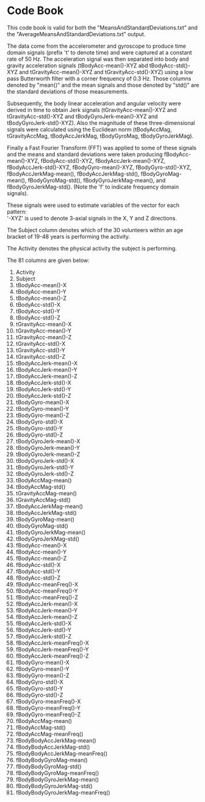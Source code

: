 Code Book
========================================================

This code book is valid for both the "MeansAndStandardDeviations.txt" and the "AverageMeansAndStandardDeviations.txt" output.

The data come from the accelerometer and gyroscope to produce time domain signals (prefix 't' to denote time) and were  captured at a constant rate of 50 Hz. The acceleration signal was then separated into body and gravity acceleration signals (tBodyAcc-mean()-XYZ abd tBodyAcc-std()-XYZ and tGravityAcc-mean()-XYZ and tGravityAcc-std()-XYZ) using a low pass Butterworth filter with a corner frequency of 0.3 Hz.  Those columns denoted by "mean()" and the mean signals and those denoted by "std()" are the standard deviations of those measurements.

Subsequently, the body linear acceleration and angular velocity were derived in time to obtain Jerk signals (tGravityAcc-mean()-XYZ and tGravityAcc-std()-XYZ and tBodyGyroJerk-mean()-XYZ and tBodyGyroJerk-std()-XYZ). Also the magnitude of these three-dimensional signals were calculated using the Euclidean norm (tBodyAccMag, tGravityAccMag, tBodyAccJerkMag, tBodyGyroMag, tBodyGyroJerkMag). 

Finally a Fast Fourier Transform (FFT) was applied to some of these signals and the means and standard deviations were taken producing fBodyAcc-mean()-XYZ, fBodyAcc-std()-XYZ, fBodyAccJerk-mean()-XYZ, fBodyAccJerk-std()-XYZ, fBodyGyro-mean()-XYZ, fBodyGyro-std()-XYZ, fBodyAccJerkMag-mean(), fBodyAccJerkMag-std(), fBodyGyroMag-mean(), fBodyGyroMag-std(), fBodyGyroJerkMag-mean(), and fBodyGyroJerkMag-std(). (Note the 'f' to indicate frequency domain signals). 

These signals were used to estimate variables of the vector for each pattern:  
'-XYZ' is used to denote 3-axial signals in the X, Y and Z directions.

The Subject column denotes which of the 30 volunteers within an age bracket of 19-48 years is performing the activity.

The Activity denotes the physical activity the subject is performing.

The 81 columns are given below:

1. Activity
2. Subject
3. tBodyAcc-mean()-X
4. tBodyAcc-mean()-Y
5. tBodyAcc-mean()-Z
6. tBodyAcc-std()-X
7. tBodyAcc-std()-Y
8. tBodyAcc-std()-Z               
9. tGravityAcc-mean()-X           
10. tGravityAcc-mean()-Y           
11. tGravityAcc-mean()-Z
12. tGravityAcc-std()-X            
13. tGravityAcc-std()-Y            
14. tGravityAcc-std()-Z            
15. tBodyAccJerk-mean()-X          
16. tBodyAccJerk-mean()-Y          
17. tBodyAccJerk-mean()-Z          
18. tBodyAccJerk-std()-X           
19. tBodyAccJerk-std()-Y           
20. tBodyAccJerk-std()-Z           
21. tBodyGyro-mean()-X             
22. tBodyGyro-mean()-Y             
23. tBodyGyro-mean()-Z             
24. tBodyGyro-std()-X              
25. tBodyGyro-std()-Y              
26. tBodyGyro-std()-Z              
27. tBodyGyroJerk-mean()-X         
28. tBodyGyroJerk-mean()-Y         
29. tBodyGyroJerk-mean()-Z         
30. tBodyGyroJerk-std()-X          
31. tBodyGyroJerk-std()-Y          
32. tBodyGyroJerk-std()-Z          
33. tBodyAccMag-mean()             
34. tBodyAccMag-std()              
35. tGravityAccMag-mean()          
36. tGravityAccMag-std()           
37. tBodyAccJerkMag-mean()         
38. tBodyAccJerkMag-std()          
39. tBodyGyroMag-mean()            
40. tBodyGyroMag-std()             
41. tBodyGyroJerkMag-mean()        
42. tBodyGyroJerkMag-std()         
43. fBodyAcc-mean()-X              
44. fBodyAcc-mean()-Y              
45. fBodyAcc-mean()-Z              
46. fBodyAcc-std()-X               
47. fBodyAcc-std()-Y               
48. fBodyAcc-std()-Z               
49. fBodyAcc-meanFreq()-X          
50. fBodyAcc-meanFreq()-Y          
51. fBodyAcc-meanFreq()-Z          
52. fBodyAccJerk-mean()-X          
53. fBodyAccJerk-mean()-Y          
54. fBodyAccJerk-mean()-Z          
55. fBodyAccJerk-std()-X           
56. fBodyAccJerk-std()-Y           
57. fBodyAccJerk-std()-Z           
58. fBodyAccJerk-meanFreq()-X      
59. fBodyAccJerk-meanFreq()-Y      
60. fBodyAccJerk-meanFreq()-Z      
61. fBodyGyro-mean()-X             
62. fBodyGyro-mean()-Y             
63. fBodyGyro-mean()-Z             
64. fBodyGyro-std()-X              
65. fBodyGyro-std()-Y              
66. fBodyGyro-std()-Z              
67. fBodyGyro-meanFreq()-X         
68. fBodyGyro-meanFreq()-Y         
69. fBodyGyro-meanFreq()-Z         
70. fBodyAccMag-mean()             
71. fBodyAccMag-std()              
72. fBodyAccMag-meanFreq()         
73. fBodyBodyAccJerkMag-mean()     
74. fBodyBodyAccJerkMag-std()      
75. fBodyBodyAccJerkMag-meanFreq() 
76. fBodyBodyGyroMag-mean()        
77. fBodyBodyGyroMag-std()         
78. fBodyBodyGyroMag-meanFreq()    
79. fBodyBodyGyroJerkMag-mean()    
80. fBodyBodyGyroJerkMag-std()     
81. fBodyBodyGyroJerkMag-meanFreq()
